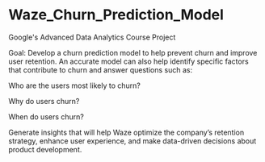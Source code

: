 # Waze_Churn_Prediction_Model
Google's Advanced Data Analytics Course Project

Goal: 
Develop a churn prediction model to help prevent churn and improve user retention. An accurate model can also help identify specific factors that contribute to churn and answer questions such as: 

Who are the users most likely to churn?

Why do users churn? 

When do users churn?

Generate insights that will help Waze optimize the company’s retention strategy, enhance user experience, and make data-driven decisions about product development.
